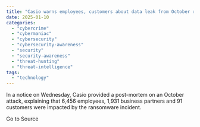 ```yaml
---
title: "Casio warns employees, customers about data leak from October ransomware attack"
date: 2025-01-10
categories: 
  - "cybercrime"
  - "cybermaniac"
  - "cybersecurity"
  - "cybersecurity-awareness"
  - "security"
  - "security-awareness"
  - "threat-hunting"
  - "threat-intelligence"
tags: 
  - "technology"
---
```


In a notice on Wednesday, Casio provided a post-mortem on an October attack, explaining that 6,456 employees, 1,931 business partners and 91 customers were impacted by the ransomware incident.

Go to Source
